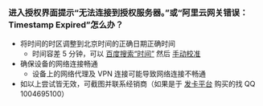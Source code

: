 ### 进入授权界面提示“无法连接到授权服务器。”或“阿里云网关错误：Timestamp Expired”怎么办？
- 将时间的时区调整到北京时间的正确日期正确时间
    - 时间容差 5 分钟，可以 [百度搜索“时间”](https://www.baidu.com/s?wd=时间) 然后 [手动校准](faq-0022.md)
- 确保设备的网络连接畅通
    - 设备上的网络代理及 VPN 连接可能导致网络连接不畅通
- 如以上尝试皆无效，可截图并联系经销商（如果是于 [发卡平台](https://www.xxtouch.com/buy) 购买的找 QQ 1004695100）
